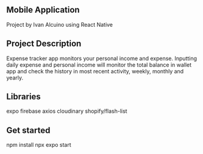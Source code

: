 ## Mobile Application 
Project by Ivan Alcuino using React Native

## Project Description
Expense tracker app monitors your personal income and expense. Inputting daily expense and personal income will monitor the total balance in wallet app and check the history in most recent activity, weekly, monthly and yearly.

## Libraries
expo
firebase
axios
cloudinary
shopify/flash-list

## Get started
npm install
npx expo start

